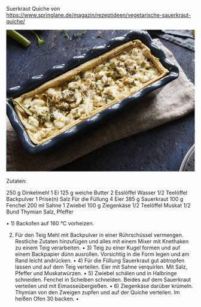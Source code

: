 Suerkraut Quiche von
https://www.springlane.de/magazin/rezeptideen/vegetarische-sauerkraut-quiche/

![](../_bilder/SauerkrautQuiche.png)

Zutaten:

250 g Dinkelmehl
1 Ei
125 g weiche Butter
2 Esslöffel Wasser
1/2 Teelöffel Backpulver
1 Prise(n) Salz
Für die Füllung
4 Eier
385 g Sauerkraut
100 g Fenchel
200 ml Sahne
1 Zwiebel
100 g Ziegenkäse
1/2 Teelöffel Muskat
1/2 Bund Thymian
Salz, Pfeffer

• 1) Backofen auf 160 °C vorheizen.

2) Für den Teig Mehl mit Backpulver in einer Rührschüssel vermengen. Restliche Zutaten hinzufügen und alles mit einem Mixer mit Knethaken zu einem Teig verarbeiten.
   • 3) Teig zu einer Kugel formen und auf einem Backpapier dünn ausrollen. Vorsichtig in die Form legen und am Rand leicht andrücken.
   • 4) Für die Füllung Sauerkraut gut abtropfen lassen und auf dem Teig verteilen. Eier mit Sahne verquirlen. Mit Salz, Pfeffer und Muskatwürzen.
   • 5) Zwiebel schälen und in Halbringe schneiden. Fenchel in Scheiben schneiden. Beides auf dem Sauerkraut verteilen und mit Eimasseübergießen.
   • 6) Ziegenkäse darüber krümeln. Thymian von den Zweigen zupfen und auf der Quiche verteilen. Im heißen Ofen 30 backen.
   • 
